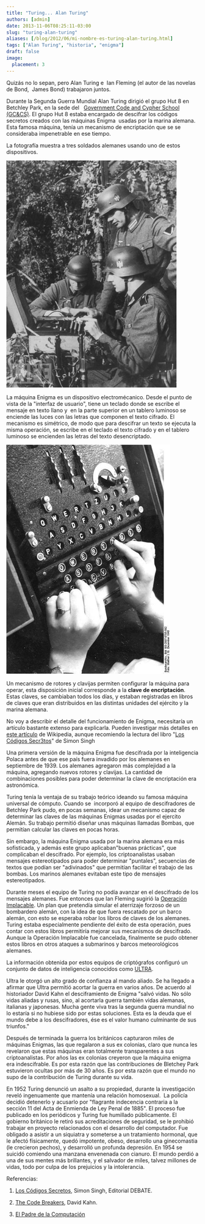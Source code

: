 ```yaml
---
title: "Turing... Alan Turing"
authors: [admin]
date: 2013-11-06T08:25:11-03:00
slug: "turing-alan-turing"
aliases: [/blog/2012/06/mi-nombre-es-turing-alan-turing.html]
tags: ["Alan Turing", "historia", "enigma"]
draft: false
image:
  placement: 3
---
```

Quizás no lo sepan, pero Alan Turing e  Ian Fleming (el autor de las
novelas de Bond,  James Bond) trabajaron juntos.

Durante la Segunda Guerra Mundial Alan Turing dirigió el grupo Hut 8 en
Betchley Park, en la sede del  
[Government Code and Cypher School (GC&CS)](http://en.wikipedia.org/wiki/Government_Communications_Headquarters#Government_Code_and_Cypher_School_.28GCCS.29).
El grupo Hut 8 estaba encargado de descifrar los códigos secretos
creados con las máquinas Enigma  usadas por la marina alemana. Esta
famosa máquina, tenía un mecanismo de encriptación que se se consideraba
impenetrable en ese tiempo.

La fotografía muestra a tres soldados alemanes usando uno de estos
dispositivos.

![](German_Enigma_machine.jpg)

La máquina Enigma es un dispositivo electromécanico. Desde el punto de
vista de la "interfaz de usuario", tiene un teclado donde se escribe
el mensaje en texto llano y  en la parte superior en un tablero luminoso
se enciende las luces con las letras que componen el texto cifrado. El
mecanismo es simétrico, de modo que para descifrar un texto se ejecuta
la misma operación, se escribe en el teclado el texto cifrado y en el
tablero luminoso se encienden las letras del texto desencriptado.

![](DetalleMaquinaEnigma.jpg)

Un mecanismo de rotores y clavijas permiten configurar la máquina para
operar, esta disposición inicial corresponde a la **clave de
encriptación**. Estas claves, se cambiaban todos los días, y estaban
registradas en libros de claves que eran distribuidos en las distintas
unidades del ejército y la marina alemana.

No voy a describir el detalle del funcionamiento de Enigma, necesitaría
un artículo bastante extenso para explicarla. Pueden investigar más
detalles en [este artículo](https://es.wikipedia.org/wiki/Enigma_(m%C3%A1quina)) de
Wikipedia, aunque recomiendo la lectura del libro 
"[Los Códigos Secr3tos](http://amzn.to/MzGq3g)" de Simon Singh

Una primera versión de la máquina Enigma fue descifrada por la
inteligencia Polaca antes de que ese país fuera invadido por los
alemanes en septiembre de 1939. Los alemanes agregaron más complejidad a
la máquina, agregando nuevos rotores y clavijas. La cantidad de
combinaciones posibles para poder determinar la clave de encriptación
era astronómica.

Turing tenía la ventaja de su trabajo teórico ideando su famosa máquina
universal de cómputo. Cuando se  incorporó al equipo de descifradores de
Betchley Park pudo, en pocas semanas, idear un mecanismo capaz de
determinar las claves de las máquinas Enigmas usadas por el ejercito
Alemán. Su trabajo permitió diseñar unas máquinas llamadas Bombas, que
permitían calcular las claves en pocas horas.

Sin embargo, la máquina Enigma usada por la marina alemana era más
sofisticada, y además este grupo aplicaban"buenas prácticas", que
complicaban el descifrado. Por ejemplo, los criptoanalistas usaban
mensajes estereotipados para poder determinar "puntales", secuencias
de textos que podían ser "adivinados" que permitían facilitar el
trabajo de las bombas. Los marinos alemanes evitaban este tipo de
mensajes estereotipados.

Durante meses el equipo de Turing no podía avanzar en el descifrado de
los mensajes alemanes. Fue entonces que Ian Fleming sugirió la
[Operación Implacable](https://en.wikipedia.org/wiki/Operation_Ruthless).
Un plan que pretendía simular el aterrizaje forzoso de un bombardero
alemán, con la idea de que fuera rescatado por un barco alemán, con esto
se esperaba robar los libros de claves de los alemanes. Turing estaba
especialmente pendiente del éxito de esta operación, pues contar con
estos libros permitiría mejorar sus mecanismos de descifrado. Aunque la
Operación Implacable fue cancelada, finalmente se pudo obtener estos
libros en otros ataques a submarinos y barcos meteorológicos alemanes.

La información obtenida por estos equipos de criptógrafos configuró un
conjunto de datos de inteligencia conocidos como
[ULTRA](https://en.wikipedia.org/wiki/Ultra).

Ultra le otorgó un alto grado de confianza al mando aliado. Se ha
llegado a afirmar que Ultra permitió acortar la guerra en varios años.
De acuerdo al historiador David Kahn el desciframiento de Enigma "salvó
vidas. No sólo vidas aliadas y rusas, sino, al acortarla guerra también
vidas alemanas, italianas y japonesas. Mucha gente viva tras la segunda
guerra mundial no lo estaría si no hubiese sido por estas soluciones.
Esta es la deuda que el mundo debe a los descifradores, ése es el valor
humano culminante de sus triunfos."

Después de terminada la guerra los británicos capturaron miles de
máquinas Enigmas, las que regalaron a sus ex colonias, claro que nunca
les revelaron que estas máquinas eran totalmente transparentes a sus
criptoanalistas. Por años las ex colonias creyeron que la máquina enigma
era indescifrable. Es por esta razón que las contribuciones de Bletchey
Park estuvieron ocultas por más de 30 años. Es por esta razón que el
mundo no supo de la contribución de Turing durante su vida.

En 1952 Turing denunció un asalto a su propiedad, durante la
investigación reveló ingenuamente que mantenía una relación homosexual.
 La policía decidió detenerlo y acusarlo por "flagrante indecencia
contraria a la sección 11 del Acta de Enmienda de Ley Penal de 1885".
El proceso fue publicado en los periódicos y Turing fue humillado
públicamente. El gobierno británico le retiró sus acreditaciones de
seguridad, se le prohibió trabajar en proyecto relacionados con el
desarrollo del computador. Fue obligado a asistir a un siquiatra y
someterse a un tratamiento hormonal, que le afectó físicamente, quedó
impotente, obeso, desarrollo una ginecomastia (le crecieron pechos), y
desarrolló un profunda depresión. En 1954 se suicidó comiendo una
manzana envenenada con cianuro. El mundo perdió a una de sus mentes más
brillantes, y el salvador de miles, talvez millones de vidas, todo por
culpa de los prejuicios y la intolerancia.

Referencias:

1.  [Los Códigos Secretos](http://amzn.to/MzGq3g), Simon Singh,
    Editorial DEBATE.

2.  [The Code Breakers](http://amzn.to/KObEKa), David Kahn.

3.  [El Padre de la Computación](/blog/2012/06/el-padre-de-a-computacion.html)
